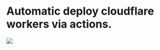 
# Automatic deploy cloudflare workers via actions.

![](https://github.com/Akame-moe/workers/workflows/.github/workflows/workers-deploy.yml/badge.svg)

